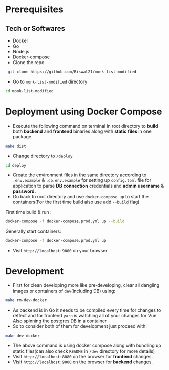 # Prerequisites

## Tech or Softwares

- Docker
- Go
- Node.js
- Docker-compose
- Clone the repo

```bash
 git clone https://github.com/Biswal21/monk-list-modified
```

- Go to `monk-list-modified` directory

```bash
cd monk-list-modified
```

# Deployment using Docker Compose

- Execute the following command on terminal in root directory to **build** both **backend** and **frontend** binaries along with **static files** in one package.

```bash
make dist
```

- Change directory to `/deploy`

```bash
cd deploy
```

- Create the environment files in the same directory according to `.env.example` & `.db.env.example` for setting up `config.toml` file for application to parse **DB connection** credentials and **admin** **username** & **password.**
- Go back to root directory and use `docker-compose up` to start the containers(For the first time build also use add `--build` flag)

First time build & run :

```bash
docker-compose -f docker-compose.prod.yml up --build
```

Generally start containers:

```bash
docker-compose -f docker-compose.prod.yml up
```

- Visit `http://localhost:9000` on your browser

# Development

- First for clean developing more like pre-developing, clear all dangling images or containers of `dev`(including DB) using:

```bash
make rm-dev-docker
```

- As backend is in Go it needs to be compiled every time for changes to reflect and for frontend `yarn` is watching all of your changes for Vue. Also spinning the postgres DB in a container
- So to consider both of them for development just proceed with:

```bash
make dev-docker
```

- The above command is using docker compose along with bundling up static files(can also check `README` in `/dev` directory for more details)
- Visit `http://localhost:8080` on the browser for **frontend** changes.
- Visit `http://localhost:9000` on the browser for **backend** changes.
